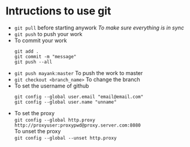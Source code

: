 # Intructions to use git
 - `git pull` before starting anywork *To make sure everything is in sync*
 - `git push` to push your work
 - To commit your work
   ```
   git add .
   git commit -m "message"
   git push --all
   ``` 
 - `git push mayank:master` To push the work to master
 - `git checkout <branch_name>` To change the branch
 - To set the username of github<br/>
   ```
   git config --global user.email "email@email.com" 
   git config --global user.name "unname" 
   ```
 - To set the proxy<br/>
   `git config --global http.proxy http://proxyuser:proxypwd@proxy.server.com:8080` <br/>
   To unset the proxy<br/>
   `git config --global --unset http.proxy`
